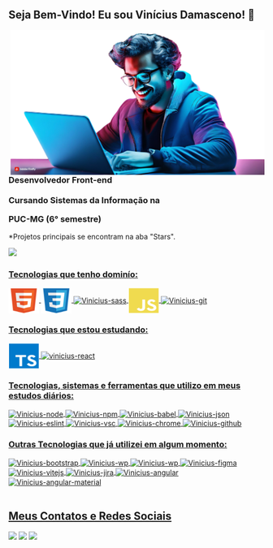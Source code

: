 ## Seja Bem-Vindo! Eu sou Vinícius Damasceno! 👋


  <img src="./contextoFuturo.png" width="500px" align="right">

<h3 align="left"> 
<strong>Desenvolvedor Front-end</strong>
<br><br>  
Cursando Sistemas da Informação na

PUC-MG (6° semestre)</h3>

<p>*Projetos principais se encontram na aba "Stars".</p>

<div align="left">
  <a href="https://github.com/viniciusdamascenosouza">
<!--  <img height="150em" src="https://github-readme-stats.vercel.app/api?username=viniciusdamascenosouza&show_icons=true&theme=dracula&include_all_commits=true&count_private=true"/> -->
  <img width ="auto" height="auto" src="https://github-readme-stats.vercel.app/api/top-langs/?username=viniciusdamascenosouza&layout=compact&langs_count=7&theme=dracula"/>
</div>
    
<!--  <img src="./contextoApresentacao.png" height="500px" width="400px" align="right"> -->
    
<div>
  <h3>Tecnologias que tenho dominío:</h3>
   <img align="center" alt="Vinicius-HTML" height="50" width="60" src="https://raw.githubusercontent.com/devicons/devicon/master/icons/html5/html5-original.svg">
   <img align="center" alt="Vinicius-CSS" height="50" width="60" src="https://raw.githubusercontent.com/devicons/devicon/master/icons/css3/css3-original.svg">
   <img align="center" alt="Vinicius-sass" height="50" width="60" src="https://cdn.jsdelivr.net/gh/devicons/devicon/icons/sass/sass-original.svg" />
   <img align="center" alt="Vinicius-Js" height="50" width="60" src="https://raw.githubusercontent.com/devicons/devicon/master/icons/javascript/javascript-plain.svg">
   <img align="center" alt="Vinicius-git" height="50" width="60" src="https://cdn.jsdelivr.net/gh/devicons/devicon/icons/git/git-original.svg" />
</div>

<div>
  <h3>Tecnologias que estou estudando:</h3>
  <img align="center" alt="Vinicius-Ts" height="50" width="60" src="https://raw.githubusercontent.com/devicons/devicon/master/icons/typescript/typescript-plain.svg">
  <img align="center" alt="vinicius-react" height="50" width="60" src="https://cdn.jsdelivr.net/gh/devicons/devicon/icons/react/react-original.svg" />
</div>
<div>
  <h3>Tecnologias, sistemas e ferramentas que utilizo em meus estudos diários:</h3>
  <img align="center" alt="Vinicius-node" height="50" width="60" src="https://cdn.jsdelivr.net/gh/devicons/devicon/icons/nodejs/nodejs-original-wordmark.svg" />
  <img align="center" alt="Vinicius-npm" height="50" width="60" src="https://cdn.jsdelivr.net/gh/devicons/devicon/icons/npm/npm-original-wordmark.svg" />
  <img align="center" alt="Vinicius-babel" height="50" width="60" src="https://cdn.jsdelivr.net/gh/devicons/devicon@latest/icons/babel/babel-original.svg" />
  <img align="center" alt="Vinicius-json" height="50" width="60" src="https://cdn.jsdelivr.net/gh/devicons/devicon@latest/icons/json/json-original.svg" />
  <img align="center" alt="Vinicius-eslint" height="50" width="60" src="https://cdn.jsdelivr.net/gh/devicons/devicon@latest/icons/eslint/eslint-original.svg" />
          
          
  <img align="center" alt="Vinicius-vsc" height="50" width="60" src="https://cdn.jsdelivr.net/gh/devicons/devicon/icons/vscode/vscode-original-wordmark.svg" />
  <img align="center" alt="Vinicius-chrome" height="50" width="60" src="https://cdn.jsdelivr.net/gh/devicons/devicon/icons/chrome/chrome-plain.svg" />
  <img align="center" alt="Vinicius-github" height="50" width="60" src="https://cdn.jsdelivr.net/gh/devicons/devicon/icons/github/github-original.svg"/>
           
</div>

<div>
  <h3>Outras Tecnologias que já utilizei em algum momento:</h3>
  <img align="center" alt="Vinicius-bootstrap" height="50" width="60" src="https://cdn.jsdelivr.net/gh/devicons/devicon/icons/bootstrap/bootstrap-plain-wordmark.svg" />
  <img align="center" alt="Vinicius-wp" height="50" width="60" src="https://cdn.jsdelivr.net/gh/devicons/devicon/icons/wordpress/wordpress-original.svg" />
  <img align="center" alt="Vinicius-wp" height="50" width="60" src="https://cdn.jsdelivr.net/gh/devicons/devicon/icons/yarn/yarn-original.svg" />
  <img align="center" alt="Vinicius-figma" height="50" width="60" src="https://cdn.jsdelivr.net/gh/devicons/devicon/icons/figma/figma-original.svg" />
  <img align="center" alt="Vinicius-vitejs" height="50" width="60" src="https://cdn.jsdelivr.net/gh/devicons/devicon@latest/icons/vitejs/vitejs-original.svg" />
  <img align="center" alt="Vinicius-jira" height="50" width="60" src="https://cdn.jsdelivr.net/gh/devicons/devicon@latest/icons/jira/jira-original-wordmark.svg" />
          
          
  <img align="center" alt="Vinicius-angular" height="50" width="60" src="https://cdn.jsdelivr.net/gh/devicons/devicon/icons/angularjs/angularjs-plain.svg" />
  <img align="center" alt="Vinicius-angular-material" height="50" width="60" src="https://cdn.jsdelivr.net/gh/devicons/devicon@latest/icons/angularmaterial/angularmaterial-original.svg" />
          
</div>
 
</div>
  <br>
<div align="left">
  <h2>Meus Contatos e Redes Sociais</h2>
 <a href="https://www.instagram.com/viniciusdam4sceno/" target="_blank"><img src="https://img.shields.io/badge/Instagram-E4405F?style=for-the-badge&logo=instagram&logoColor=white" target="_blank"></a> 
 <a href = "mailto:viniciusdamascenosouza@gmail.com"><img src="https://img.shields.io/badge/-Gmail-%23333?style=for-the-badge&logo=gmail&logoColor=white" target="_blank"></a>
 <a href="https://www.linkedin.com/in/viniciusd4masceno/" target="_blank"><img src="https://img.shields.io/badge/-LinkedIn-%230077B5?style=for-the-badge&logo=linkedin&logoColor=white" target="_blank"></a>

</div>
